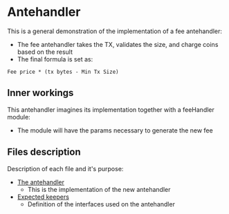 # Antehandler

This is a general demonstration of the implementation of a fee antehandler:

- The fee antehandler takes the TX, validates the size, and charge coins based on the result
- The final formula is set as:

`Fee price * (tx bytes - Min Tx Size)`

## Inner workings

This antehandler imagines its implementation together with a feeHandler module:

- The module will have the params necessary to generate the new fee

## Files description

Description of each file and it's purpose:

- [The antehandler](./weighted_fee_ante.go)
  - This is the implementation of the new antehandler
- [Expected keepers](./weighted_fee_ante.go)
  - Definition of the interfaces used on the antehandler
